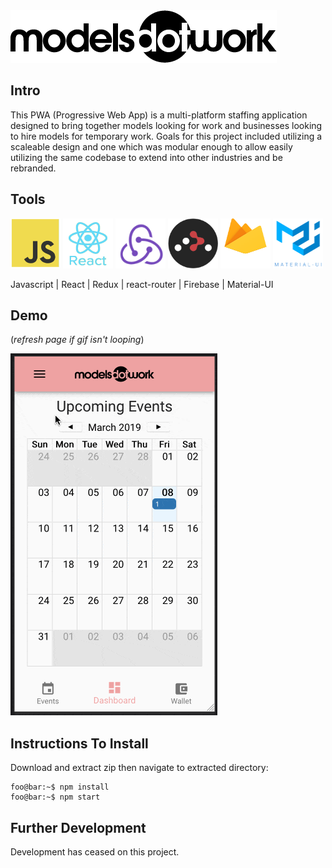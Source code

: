 <img src="/src/assets/logos/models.work/logo1_black.png">

## Intro
This PWA (Progressive Web App) is a multi-platform staffing application designed to bring together models looking for work and businesses looking to hire models for temporary work.  Goals for this project included utilizing a scaleable design and one which was modular enough to allow easily utilizing the same codebase to extend into other industries and be rebranded.

## Tools
<img src="/src/assets/readme/js.png" width="80" height="80"> <img src="/src/assets/readme/react.png" width="80" height="80"> <img src="/src/assets/readme/redux.png" width="80" height="80"> <img src="/src/assets/readme/react-router.png" width="80" height="80"> <img src="/src/assets/readme/firebase.png" width="80" height="80"> <img src="/src/assets/readme/mui.png" width="80" height="80">

Javascript  |  React  |  Redux  |  react-router |  Firebase  |  Material-UI 

## Demo
(*refresh page if gif isn't looping*)

![](/src/assets/readme/modelsdotwork.gif)

## Instructions To Install
Download and extract zip then navigate to extracted directory:
```console
foo@bar:~$ npm install
foo@bar:~$ npm start
```

## Further Development
Development has ceased on this project.
